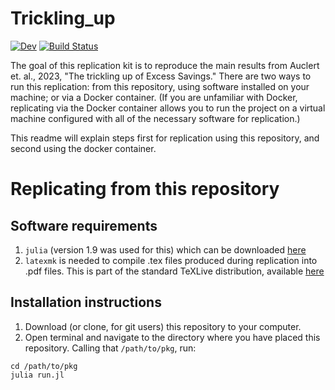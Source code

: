 # Trickling_up

[![Dev](https://img.shields.io/badge/docs-dev-blue.svg)](https://Martin-Bernstein.github.io/Trickling_up.jl/dev/)
[![Build Status](https://github.com/Martin-Bernstein/Trickling_up.jl/actions/workflows/CI.yml/badge.svg?branch=main)](https://github.com/Martin-Bernstein/Trickling_up.jl/actions/workflows/CI.yml?query=branch%3Amain)


The goal of this replication kit is to reproduce the main results from Auclert et. al., 2023, "The trickling up of Excess Savings." There are two ways to run this replication: from this repository, using software installed on your machine; or via a Docker container. (If you are unfamiliar with Docker, replicating via the Docker container allows you to run the project on a virtual machine configured with all of the necessary software for replication.)

This readme will explain steps first for replication using this repository, and second using the docker container.

# Replicating from this repository

## Software requirements
1. `julia` (version 1.9 was used for this) which can be downloaded [here](https://julialang.org/downloads/)
2. `latexmk` is needed to compile .tex files produced during replication into .pdf files. This is part of the standard TeXLive distribution, available [here](https://www.tug.org/texlive/)

## Installation instructions

1. Download (or clone, for git users) this repository to your computer.
2. Open terminal and navigate to the directory where you have placed this repository. Calling that `/path/to/pkg`, run:
```
cd /path/to/pkg
julia run.jl
```